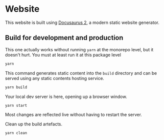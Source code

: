 # Website

This website is built using [Docusaurus 2](https://docusaurus.io/), a modern static website generator.

## Build for development and production

This one actually works without running `yarn` at the monorepo level, but it doesn't hurt. You must at least run it at this package level

```sh
yarn
```

This command generates static content into the `build` directory and can be served using any static contents hosting service.

```sh
yarn build
```

Your local dev server is here, opening up a browser window.

```sh
yarn start
```

Most changes are reflected live without having to restart the server.

Clean up the build artefacts.

```sh
yarn clean
```
